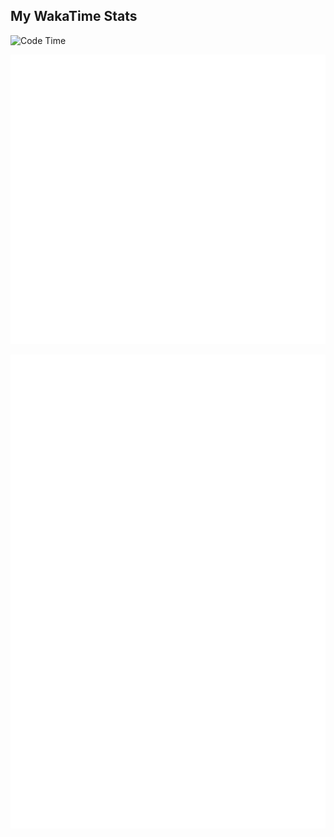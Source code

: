 ## My WakaTime Stats
![Code Time](http://img.shields.io/badge/Code%20Time-457%20hrs%2049%20mins-blue)

![My GitHub Metrics](metrics_main.svg)

![My Anime Stats](metrics_fun.svg)

